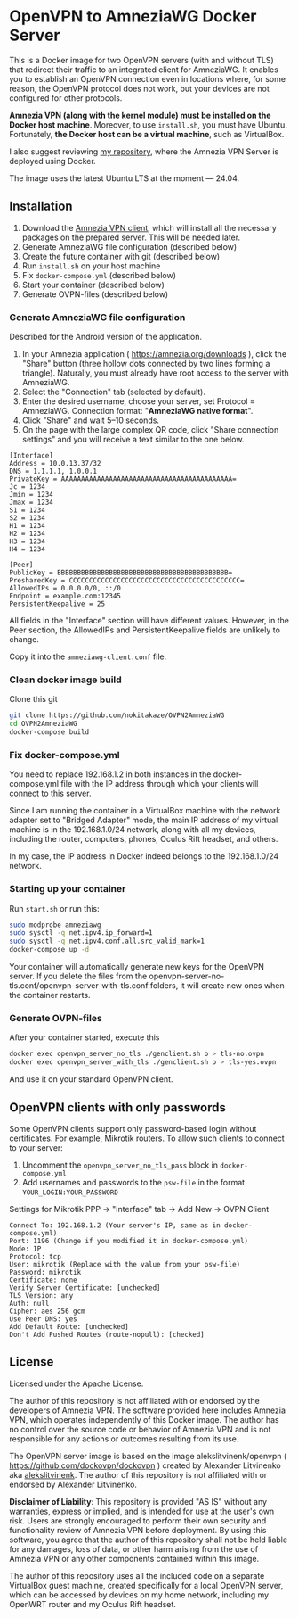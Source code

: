 # OpenVPN to AmneziaWG Docker Server

This is a Docker image for two OpenVPN servers (with and without TLS) that redirect their traffic to an integrated client for
AmneziaWG. It enables you to establish an OpenVPN connection even in locations where, for some reason, the OpenVPN protocol does
not work, but your devices are not configured for other protocols.

**Amnezia VPN (along with the kernel module) must be installed on the Docker host machine**. Moreover, to use `install.sh`, you
must have Ubuntu. Fortunately, **the Docker host can be a virtual machine**, such as VirtualBox.

I also suggest reviewing [my repository](https://github.com/nokitakaze/AmneziaVPNDockerServer), where the Amnezia VPN Server is
deployed using Docker.

The image uses the latest Ubuntu LTS at the moment — 24.04.

## Installation

1. Download the [Amnezia VPN client](https://amnezia.org/downloads), which will install all the necessary packages on the prepared
   server. This will be needed later.
2. Generate AmneziaWG file configuration (described below)
3. Create the future container with git (described below)
4. Run `install.sh` on your host machine
5. Fix `docker-compose.yml` (described below)
6. Start your container (described below)
7. Generate OVPN-files (described below)

### Generate AmneziaWG file configuration

Described for the Android version of the application.

1. In your Amnezia application ( https://amnezia.org/downloads ), click the "Share" button (three
   hollow dots connected by two lines forming a triangle). Naturally, you must already have root access to the server with
   AmneziaWG.
2. Select the "Connection" tab (selected by default).
3. Enter the desired username, choose your server, set Protocol = AmneziaWG. Connection format: "**AmneziaWG native format**".
4. Click "Share" and wait 5–10 seconds.
5. On the page with the large complex QR code, click "Share connection settings" and you will receive a text similar to the one
   below.

```
[Interface]
Address = 10.0.13.37/32
DNS = 1.1.1.1, 1.0.0.1
PrivateKey = AAAAAAAAAAAAAAAAAAAAAAAAAAAAAAAAAAAAAAAAAAA=
Jc = 1234
Jmin = 1234
Jmax = 1234
S1 = 1234
S2 = 1234
H1 = 1234
H2 = 1234
H3 = 1234
H4 = 1234

[Peer]
PublicKey = BBBBBBBBBBBBBBBBBBBBBBBBBBBBBBBBBBBBBBBBBBB=
PresharedKey = CCCCCCCCCCCCCCCCCCCCCCCCCCCCCCCCCCCCCCCCCCC=
AllowedIPs = 0.0.0.0/0, ::/0
Endpoint = example.com:12345
PersistentKeepalive = 25
```

All fields in the "Interface" section will have different values. However, in the Peer section, the AllowedIPs and
PersistentKeepalive fields are unlikely to change.

Copy it into the `amneziawg-client.conf` file.

### Clean docker image build

Clone this git

```sh
git clone https://github.com/nokitakaze/OVPN2AmneziaWG
cd OVPN2AmneziaWG
docker-compose build
```

### Fix docker-compose.yml

You need to replace 192.168.1.2 in both instances in the docker-compose.yml file with the IP address through which your clients
will connect to this server.

Since I am running the container in a VirtualBox machine with the network adapter set to "Bridged Adapter" mode, the main IP
address of my virtual machine is in the 192.168.1.0/24 network, along with all my devices, including the router, computers,
phones, Oculus Rift headset, and others.

In my case, the IP address in Docker indeed belongs to the 192.168.1.0/24 network.

### Starting up your container

Run `start.sh` or run this:

```sh
sudo modprobe amneziawg
sudo sysctl -q net.ipv4.ip_forward=1
sudo sysctl -q net.ipv4.conf.all.src_valid_mark=1
docker-compose up -d
```

Your container will automatically generate new keys for the OpenVPN server. If you delete the files from the
openvpn-server-no-tls.conf/openvpn-server-with-tls.conf folders, it will create new ones when the container restarts.

### Generate OVPN-files

After your container started, execute this

```sh
docker exec openvpn_server_no_tls ./genclient.sh o > tls-no.ovpn
docker exec openvpn_server_with_tls ./genclient.sh o > tls-yes.ovpn
```

And use it on your standard OpenVPN client.

## OpenVPN clients with only passwords
Some OpenVPN clients support only password-based login without certificates. For example, Mikrotik routers. To allow such clients to connect to your server:

1. Uncomment the `openvpn_server_no_tls_pass` block in `docker-compose.yml`
2. Add usernames and passwords to the `psw-file` in the format `YOUR_LOGIN:YOUR_PASSWORD`

Settings for Mikrotik
PPP -> "Interface" tab -> Add New -> OVPN Client

```
Connect To: 192.168.1.2 (Your server's IP, same as in docker-compose.yml)
Port: 1196 (Change if you modified it in docker-compose.yml)
Mode: IP
Protocol: tcp
User: mikrotik (Replace with the value from your psw-file)
Password: mikrotik
Certificate: none
Verify Server Certificate: [unchecked]
TLS Version: any
Auth: null
Cipher: aes 256 gcm
Use Peer DNS: yes
Add Default Route: [unchecked]
Don't Add Pushed Routes (route-nopull): [checked]
```

## License

Licensed under the Apache License.

The author of this repository is not affiliated with or endorsed by the developers of Amnezia VPN. The software provided here
includes Amnezia VPN, which operates independently of this Docker image. The author has no control over the source code or
behavior of Amnezia VPN and is not responsible for any actions or outcomes resulting from its use.

The OpenVPN server image is based on the image alekslitvinenk/openvpn ( https://github.com/dockovpn/dockovpn ) created by
Alexander Litvinenko aka [alekslitvinenk](https://github.com/alekslitvinenk).
The author of this repository is not affiliated with or endorsed by Alexander Litvinenko.

**Disclaimer of Liability**: This repository is provided "AS IS" without any warranties, express or implied, and is intended for
use at the user's own risk. Users are strongly encouraged to perform their own security and functionality review of Amnezia VPN
before deployment. By using this software, you agree that the author of this repository shall not be held liable for any damages,
loss of data, or other harm arising from the use of Amnezia VPN or any other components contained within this image.

The author of this repository uses all the included code on a separate VirtualBox guest machine, created specifically for a local
OpenVPN server, which can be accessed by devices on my home network, including my OpenWRT router and my Oculus Rift headset.

